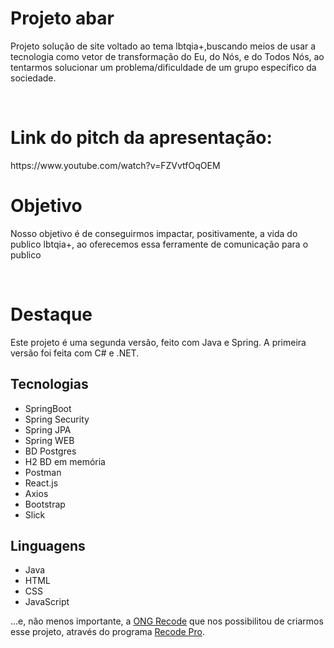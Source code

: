 <h1>Projeto abar</h1>
</hr>
<p>Projeto solução de site voltado ao tema lbtqia+,buscando meios de usar a tecnologia como vetor de transformação do Eu, do Nós, e do Todos Nós, ao tentarmos solucionar um problema/dificuldade de um grupo específico da sociedade.</p>
</br>

<h1>Link do pitch da apresentação:</h1>
https://www.youtube.com/watch?v=FZVvtfOqOEM
<h1>Objetivo</h1>
</hr>
<p>Nosso objetivo é de conseguirmos impactar, positivamente, a vida do publico lbtqia+, ao oferecemos essa ferramente de comunicação para o publico </p>
</br>
<h1>Destaque</h1>
</hr>
<p>Este projeto é uma segunda versão, feito com Java e Spring. A primeira versão foi feita com C# e .NET.</p>

## Tecnologias
- SpringBoot 
- Spring Security
- Spring JPA
- Spring WEB
- BD Postgres
- H2 BD em memória
- Postman
- React.js
- Axios
- Bootstrap
- Slick
 
 ## Linguagens
- Java
- HTML
- CSS
- JavaScript


...e, não menos importante, a [ONG Recode](https://www.recode.org.br/) que nos possibilitou de criarmos esse projeto, através do programa [Recode Pro](https://www.recodepro.org.br/).

